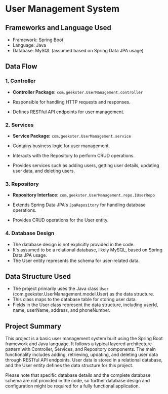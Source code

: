 # User Management System

## Frameworks and Language Used
- Framework: Spring Boot
- Language: Java
- Database: MySQL (assumed based on Spring Data JPA usage)

## Data Flow

### 1. Controller
- **Controller Package:** `com.geekster.UserManagement.controller`

- Responsible for handling HTTP requests and responses.
- Defines RESTful API endpoints for user management.

### 2. Services
- **Service Package:** `com.geekster.UserManagement.service`

- Contains business logic for user management.
- Interacts with the Repository to perform CRUD operations.
- Provides services such as adding users, getting user details, updating user data, and deleting users.

### 3. Repository
- **Repository Interface:** `com.geekster.UserManagement.repo.IUserRepo`

- Extends Spring Data JPA's `JpaRepository` for handling database operations.
- Provides CRUD operations for the User entity.

### 4. Database Design
- The database design is not explicitly provided in the code.
- It's assumed to be a relational database, likely MySQL, based on Spring Data JPA usage.
- The User entity represents the schema for user-related data.

## Data Structure Used
- The project primarily uses the Java class `User` (com.geekster.UserManagement.model.User) as the data structure.
- This class maps to the database table for storing user data.
- Fields in the User class represent the data structure, including userId, name, userName, address, and phoneNumber.

## Project Summary
This project is a basic user management system built using the Spring Boot framework and Java language. It follows a typical layered architecture pattern with Controller, Services, and Repository components. The main functionality includes adding, retrieving, updating, and deleting user data through RESTful API endpoints. User data is stored in a relational database, and the User entity defines the data structure for this project.

Please note that specific database details and the complete database schema are not provided in the code, so further database design and configuration might be required for a fully functional application.
